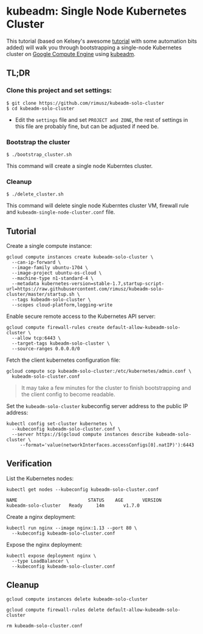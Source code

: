 # kubeadm: Single Node Kubernetes Cluster

This tutorial (based on Kelsey's awesome [tutorial](https://github.com/kelseyhightower/kubeadm-single-node-cluster) with some automation bits added) will walk you through bootstrapping a single-node Kubernetes cluster on [Google Compute Engine](https://cloud.google.com/compute/) using [kubeadm](https://github.com/kubernetes/kubeadm).


## TL;DR

### Clone this project and set settings:
````
$ git clone https://github.com/rimusz/kubeadm-solo-cluster
$ cd kubeadm-solo-cluster
````
* Edit the `settings` file and set `PROJECT and ZONE`, the rest of settings in this file are probably fine, but can be adjusted if need be.

### Bootstrap the cluster
```
$ ./bootstrap_cluster.sh
```
This command will create a single node Kuberntes cluster.

### Cleanup
```
$ ./delete_cluster.sh
```
This command will delete single node Kuberntes cluster VM, firewall rule and `kubeadm-single-node-cluster.conf` file.


## Tutorial

Create a single compute instance:

```
gcloud compute instances create kubeadm-solo-cluster \
  --can-ip-forward \
  --image-family ubuntu-1704 \
  --image-project ubuntu-os-cloud \
  --machine-type n1-standard-4 \
  --metadata kubernetes-version=stable-1.7,startup-script-url=https://raw.githubusercontent.com/rimusz/kubeadm-solo-cluster/master/startup.sh \
  --tags kubeadm-solo-cluster \
  --scopes cloud-platform,logging-write
```

Enable secure remote access to the Kubernetes API server:

```
gcloud compute firewall-rules create default-allow-kubeadm-solo-cluster \
  --allow tcp:6443 \
  --target-tags kubeadm-solo-cluster \
  --source-ranges 0.0.0.0/0
```

Fetch the client kubernetes configuration file:

```
gcloud compute scp kubeadm-solo-cluster:/etc/kubernetes/admin.conf \
  kubeadm-solo-cluster.conf
```

> It may take a few minutes for the cluster to finish bootstrapping and the client config to become readable.

Set the `kubeadm-solo-cluster` kubeconfig server address to the public IP address:

```
kubectl config set-cluster kubernetes \
  --kubeconfig kubeadm-solo-cluster.conf \
  --server https://$(gcloud compute instances describe kubeadm-solo-cluster \
     --format='value(networkInterfaces.accessConfigs[0].natIP)'):6443
```

## Verification

List the Kubernetes nodes:

```
kubectl get nodes --kubeconfig kubeadm-solo-cluster.conf
```
```
NAME                          STATUS    AGE       VERSION
kubeadm-solo-cluster   Ready     14m       v1.7.0
```

Create a nginx deployment:

```
kubectl run nginx --image nginx:1.13 --port 80 \
  --kubeconfig kubeadm-solo-cluster.conf
```

Expose the nginx deployment:

```
kubectl expose deployment nginx \
  --type LoadBalancer \
  --kubeconfig kubeadm-solo-cluster.conf
```

## Cleanup

```
gcloud compute instances delete kubeadm-solo-cluster
```

```
gcloud compute firewall-rules delete default-allow-kubeadm-solo-cluster
```

```
rm kubeadm-solo-cluster.conf
```
